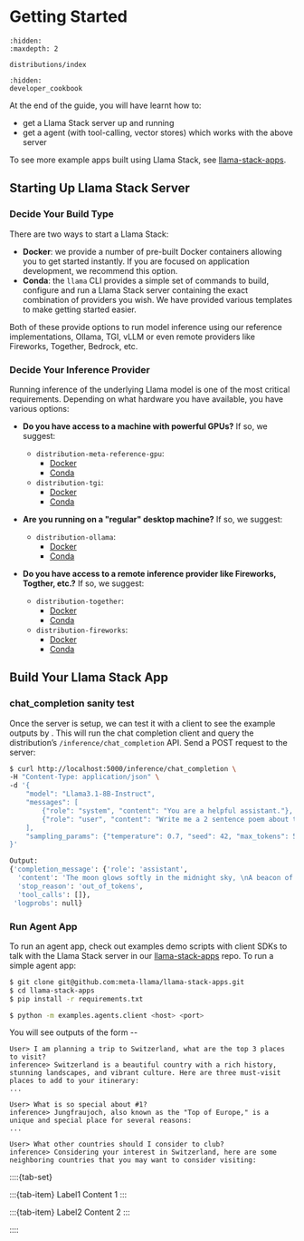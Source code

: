 # Getting Started

```{toctree}
:hidden:
:maxdepth: 2

distributions/index
```

```{toctree}
:hidden:
developer_cookbook
```

At the end of the guide, you will have learnt how to:
- get a Llama Stack server up and running
- get a agent (with tool-calling, vector stores) which works with the above server

To see more example apps built using Llama Stack, see [llama-stack-apps](https://github.com/meta-llama/llama-stack-apps/tree/main).

## Starting Up Llama Stack Server

### Decide Your Build Type
There are two ways to start a Llama Stack:

- **Docker**: we provide a number of pre-built Docker containers allowing you to get started instantly. If you are focused on application development, we recommend this option.
- **Conda**: the `llama` CLI provides a simple set of commands to build, configure and run a Llama Stack server containing the exact combination of providers you wish. We have provided various templates to make getting started easier.

Both of these provide options to run model inference using our reference implementations, Ollama, TGI, vLLM or even remote providers like Fireworks, Together, Bedrock, etc.

### Decide Your Inference Provider

Running inference of the underlying Llama model is one of the most critical requirements. Depending on what hardware you have available, you have various options:

- **Do you have access to a machine with powerful GPUs?**
If so, we suggest:
  - `distribution-meta-reference-gpu`:
    - [Docker](https://llama-stack.readthedocs.io/en/latest/getting_started/distributions/meta-reference-gpu.html#docker-start-the-distribution)
    - [Conda](https://llama-stack.readthedocs.io/en/latest/getting_started/distributions/meta-reference-gpu.html#docker-start-the-distribution)
  - `distribution-tgi`:
    - [Docker](https://llama-stack.readthedocs.io/en/latest/getting_started/distributions/tgi.html#docker-start-the-distribution-single-node-gpu)
    - [Conda](https://llama-stack.readthedocs.io/en/latest/getting_started/distributions/tgi.html#conda-tgi-server-llama-stack-run)

- **Are you running on a "regular" desktop machine?**
If so, we suggest:
  - `distribution-ollama`:
    - [Docker](https://llama-stack.readthedocs.io/en/latest/getting_started/distributions/ollama.html#docker-start-a-distribution-single-node-gpu)
    - [Conda](https://llama-stack.readthedocs.io/en/latest/getting_started/distributions/ollama.html#conda-ollama-run-llama-stack-run)

- **Do you have access to a remote inference provider like Fireworks, Togther, etc.?** If so, we suggest:
  - `distribution-together`:
    - [Docker](https://llama-stack.readthedocs.io/en/latest/getting_started/distributions/together.html#docker-start-the-distribution-single-node-cpu)
    - [Conda](https://llama-stack.readthedocs.io/en/latest/getting_started/distributions/together.html#conda-llama-stack-run-single-node-cpu)
  - `distribution-fireworks`:
    - [Docker](https://llama-stack.readthedocs.io/en/latest/getting_started/distributions/fireworks.html)
    - [Conda](https://llama-stack.readthedocs.io/en/latest/getting_started/distributions/fireworks.html#conda-llama-stack-run-single-node-cpu)


## Build Your Llama Stack App

### chat_completion sanity test
Once the server is setup, we can test it with a client to see the example outputs by . This will run the chat completion client and query the distribution’s `/inference/chat_completion` API. Send a POST request to the server:

```bash
$ curl http://localhost:5000/inference/chat_completion \
-H "Content-Type: application/json" \
-d '{
    "model": "Llama3.1-8B-Instruct",
    "messages": [
        {"role": "system", "content": "You are a helpful assistant."},
        {"role": "user", "content": "Write me a 2 sentence poem about the moon"}
    ],
    "sampling_params": {"temperature": 0.7, "seed": 42, "max_tokens": 512}
}'

Output:
{'completion_message': {'role': 'assistant',
  'content': 'The moon glows softly in the midnight sky, \nA beacon of wonder, as it catches the eye.',
  'stop_reason': 'out_of_tokens',
  'tool_calls': []},
 'logprobs': null}

```

### Run Agent App

To run an agent app, check out examples demo scripts with client SDKs to talk with the Llama Stack server in our [llama-stack-apps](https://github.com/meta-llama/llama-stack-apps/tree/main/examples) repo. To run a simple agent app:

```bash
$ git clone git@github.com:meta-llama/llama-stack-apps.git
$ cd llama-stack-apps
$ pip install -r requirements.txt

$ python -m examples.agents.client <host> <port>
```

You will see outputs of the form --
```
User> I am planning a trip to Switzerland, what are the top 3 places to visit?
inference> Switzerland is a beautiful country with a rich history, stunning landscapes, and vibrant culture. Here are three must-visit places to add to your itinerary:
...

User> What is so special about #1?
inference> Jungfraujoch, also known as the "Top of Europe," is a unique and special place for several reasons:
...

User> What other countries should I consider to club?
inference> Considering your interest in Switzerland, here are some neighboring countries that you may want to consider visiting:
```

::::{tab-set}

:::{tab-item} Label1
Content 1
:::

:::{tab-item} Label2
Content 2
:::

::::
